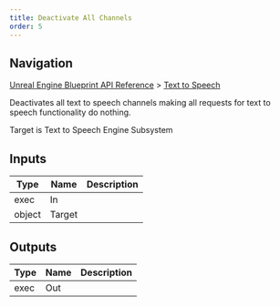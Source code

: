 ```yaml
---
title: Deactivate All Channels
order: 5
---
```

## Navigation

[Unreal Engine Blueprint API Reference](https://dev.epicgames.com/documentation/en-us/unreal-engine/BlueprintAPI) > [Text to Speech](https://dev.epicgames.com/documentation/en-us/unreal-engine/BlueprintAPI/TexttoSpeech)

Deactivates all text to speech channels making all requests for text to speech functionality do nothing.

Target is Text to Speech Engine Subsystem

## Inputs

| Type | Name | Description |
| --- | --- | --- |
| exec | In |  |
| object | Target |  |

## Outputs

| Type | Name | Description |
| --- | --- | --- |
| exec | Out |  |
